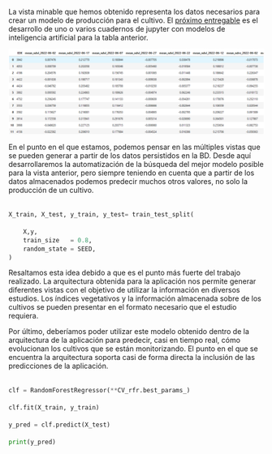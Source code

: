 La vista minable que hemos obtenido representa los datos necesarios para crear un modelo de producción para el cultivo. El [próximo entregable](https://github.com/alesteba/tfg/tree/main/entregables) es el desarrollo de uno o varios cuadernos de jupyter con modelos de inteligencia artificial para la tabla anterior.

![](figures/view-capture.PNG)

En el punto en el que estamos, podemos pensar en las múltiples vistas que se pueden generar a partir de los datos persistidos en la BD. Desde aquí desarrollaremos la automatización de la búsqueda del mejor modelo posible para la vista anterior, pero siempre teniendo en cuenta que a partir de los datos almacenados podemos predecir muchos otros valores, no solo la producción de un cultivo. 

```python

X_train, X_test, y_train, y_test= train_test_split(
    
    X,y,
    train_size   = 0.8,
    random_state = SEED,
)
```


Resaltamos esta idea debido a que es el punto más fuerte del trabajo realizado. La arquitectura obtenida para la aplicación nos permite generar diferentes vistas con el objetivo de utilizar la información en diversos estudios. Los índices vegetativos y la información almacenada sobre de los cultivos se pueden presentar en el formato necesario que el estudio requiera. 

Por último, deberíamos poder utilizar este modelo obtenido dentro de la arquitectura de la aplicación para predecir, casi en tiempo real, cómo evolucionan los cultivos que se están monitorizando. El punto en el que se encuentra la arquitectura soporta casi de forma directa la inclusión de las predicciones de la aplicación.

```python

clf = RandomForestRegressor(**CV_rfr.best_params_)

clf.fit(X_train, y_train)

y_pred = clf.predict(X_test)

print(y_pred)

```
